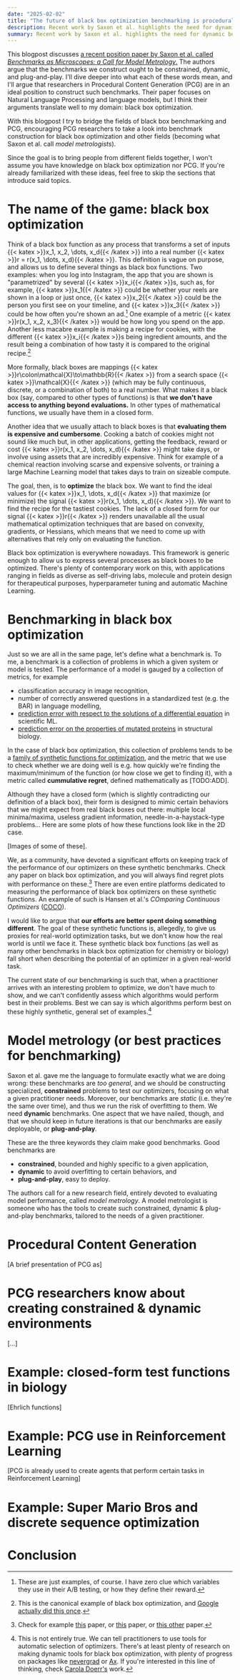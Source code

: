 ```yaml
---
date: "2025-02-02"
title: "The future of black box optimization benchmarking is procedural"
description: Recent work by Saxon et al. highlights the need for dynamic benchmarks, and I think procedural content generators might provide an answer.
summary: Recent work by Saxon et al. highlights the need for dynamic benchmarks, and I think procedural content generators might provide an answer.
---
```

<!-- 
In 2021, NeurIPS opened the first call for papers on a *Datasets & Benchmarks* track.
The organizers of the conference, which is one of the four or five largest Machine Learning (ML)
conferences in the planet, highlighted both datasets and benchmarks as foundational components of
ML research, vital to the future of the field. -->

This blogpost discusses 
[a recent position paper by Saxon et al. called *Benchmarks as Microscopes: a Call for Model Metrology*.](https://openreview.net/forum?id=bttKwCZDkm&noteId=Yfwy2d4fiT)
The authors argue that the benchmarks we construct ought to be constrained, dynamic, and plug-and-play.
I'll dive deeper into what each of these words mean,
and I'll argue that researchers in Procedural Content Generation (PCG) are in an ideal position to
construct such benchmarks. Their paper focuses on Natural Language Processing and language models,
but I think their arguments translate well to my domain: black box optimization.

With this blogpost I try to bridge the fields of black box benchmarking and PCG, encouraging PCG researchers
to take a look into benchmark construction for black box optimization and other fields (becoming what Saxon et al.
call *model metrologists*).

Since the goal is to bring people from different fields together, I won't assume you have knowledge on black box
optimization nor PCG. If you're already familiarized with these ideas, feel free to skip the sections that
introduce said topics.

# The name of the game: black box optimization

<!-- [The definition of a black box] -->
Think of a black box function as any process that transforms a set of inputs {{< katex >}}x_1, x_2, \dots, x_d{{< /katex >}} into a real number {{< katex >}}r = r(x_1, \dots, x_d){{< /katex >}}. This definition is vague on purpose, and allows us to define several things as black box functions. Two examples: when you log into Instagram, the app that you are shown is "parametrized" by several {{< katex >}}x_i{{< /katex >}}s, such as, for example, {{< katex >}}x_1{{< /katex >}} could be whether your reels are shown in a loop or just once, {{< katex >}}x_2{{< /katex >}} could be the person you first see on your timeline, and {{< katex >}}x_3{{< /katex >}} could be how often you're shown an ad.[^this-is-just-a-hypothesis] One example of a metric {{< katex >}}r(x_1, x_2, x_3){{< /katex >}} would be how long you spend on the app. Another less macabre example is making a recipe for cookies, with the different {{< katex >}}x_i{{< /katex >}}s being ingredient amounts, and the result being a combination of how tasty it is compared to the original recipe.[^google-did-this]

[^this-is-just-a-hypothesis]: These are just examples, of course. I have zero clue which variables they use in their A/B testing, or how they define their reward.

[^google-did-this]: This is the canonical example of black box optimization, and [Google actually did this once](https://static.googleusercontent.com/media/research.google.com/es//pubs/archive/46507.pdf).

More formally, black boxes are mappings {{< katex >}}r\colon\mathcal{X}\to\mathbb{R}{{< /katex >}} from a search space {{< katex >}}\mathcal{X}{{< /katex >}} (which may be fully continuous, discrete, or a combination of both) to a real number. What makes it a black box (say, compared to other types of functions) is that **we don't have access to anything beyond evaluations.** In other types of mathematical functions, we usually have them in a closed form.

Another idea that we usually attach to black boxes is that **evaluating them is expensive and cumbersome**. Cooking a batch of cookies might not sound like much but, in other applications, getting the feedback, reward or cost {{< katex >}}r(x_1, x_2, \dots, x_d){{< /katex >}} might take days, or involve using assets that are incredibly expensive. Think for example of a chemical reaction involving scarse and expensive solvents, or training a large Machine Learning model that takes days to train on sizeable compute.

<!-- [Optimizing black boxes] -->
The goal, then, is to **optimize** the black box. We want to find the ideal values for {{< katex >}}x_1, \dots, x_d{{< /katex >}} that maximize (or minimize) the signal {{< katex >}}r(x_1, \dots, x_d){{< /katex >}}. We want to find the recipe for the tastiest cookies. The lack of a closed form for our signal {{< katex >}}r{{< /katex >}} renders unavailable all the usual mathematical optimization techniques that are based on convexity, gradients, or Hessians, which means that we need to come up with alternatives that rely only on evaluating the function.

<!-- [Black boxes are everywhere] -->
Black box optimization is everywhere nowadays. This framework is generic enough to allow us to express several processes as black boxes to be optimized. There's plenty of contemporary work on this, with applications ranging in fields as diverse as self-driving labs, molecule and protein design for therapeutical purposes, hyperparameter tuning and automatic Machine Learning.

# Benchmarking in black box optimization

Just so we are all in the same page, let's define what a benchmark is. To me,
a benchmark is a collection of problems in which a given system or model is tested. The
performance of a model is gauged by a collection of metrics, for example
- classification accuracy in image recognition,
- number of correctly answered questions in a standardized test (e.g. the BAR) in language modelling,
- [prediction error with respect to the solutions of a differential equation](https://proceedings.neurips.cc/paper_files/paper/2022/file/0a9747136d411fb83f0cf81820d44afb-Paper-Datasets_and_Benchmarks.pdf) in scientific ML.
- [prediction error on the properties of mutated proteins](https://proteingym.org/) in structural biology.

In the case of black box optimization, this collection of problems tends to be
a [family of synthetic functions for optimization](https://en.wikipedia.org/wiki/Test_functions_for_optimization),
and the metric that we use to check whether we are doing well is e.g. how quickly we're finding the maximum/minimum
of the function (or how close we get to finding it), with a metric called **cummulative regret**, defined mathematically
as [TODO:ADD].

Although they have a closed form (which is slightly contradicting our definition of a black box), their form is
designed to mimic certain behaviors that we might expect from real black boxes out there: multiple local minima/maxima,
useless gradient information, needle-in-a-haystack-type problems... Here are some plots of how these functions look
like in the 2D case.

[Images of some of these].

We, as a community, have devoted a significant efforts on keeping track
of the performance of our optimizers on these synthetic benchmarks.
Check any paper on black box optimization, and you will always find regret plots
with performance on these.[^some-examples] There are even entire platforms dedicated
to measuring the performance of black box optimizers on these synthetic functions.
An example of such is Hansen et al.'s *COmparing Continuous Optimizers* ([COCO](https://coco-platform.org/)).

[^some-examples]: Check for example [this]() paper, or [this]() paper, or [this other]()
paper.

I would like to argue that **our efforts are better spent doing something different**.
The goal of these synthetic functions is, allegedly, to give us proxies for real-world
optimization tasks, but we don't know how the real world is until we face it. These
synthetic black box functions (as well as many other benchmarks in black box optimization
for chemistry or biology) fall short when describing the potential of an optimizer in a
given real-world task.

The current state of our benchmarking is such that, when a practitioner arrives with an
interesting problem to optimize, we don't have much to show, and we can't confidently
assess which algorithms would perform best in their problems. Best we can say is which
algorithms perform best on these highly synthetic, general set of examples.[^carolas-work]

[^carolas-work]: This is not entirely true. We can tell practitioners to use tools
for automatic selection of optimizers. There's at least plenty of research on making
dynamic tools for black box optimization, with plenty of progress on packages like
[nevergrad]() or [Ax](). If you're interested in this line of thinking, check
[Carola Doerr's]() work.

<!-- Admitedly, these synthetic functions are mainly used to detect whether the algorithm
works (i.e. they're used as a sanity check, and not as grounds for decision-making).
Some of these black boxes have specific behaviors (e.g. a single optima in a very
flat region, or several local optima with deceiving gradient information), which
also allow us to detect the strengths and weaknesses of our black box optimizers. -->

# Model metrology (or best practices for benchmarking)

<!-- [talking about Saxon's work] -->
Saxon et al. gave me the language to formulate exactly what we are doing wrong: these
benchmarks are *too general*, and we should be constructing specialized, **constrained**
problems to test our optimizers, focusing on what a given practitioner needs. Moreover,
our benchmarks are *static* (i.e. they're the same over time), and thus we run the risk
of overfitting to them. We need **dynamic** benchmarks. One aspect that we have nailed,
though, and that we should keep in future iterations is that our benchmarks are easily
deployable, or **plug-and-play**.

These are the three keywords they claim make good benchmarks. Good benchmarks are

- **constrained**, bounded and highly specific to a given application,
- **dynamic** to avoid overfitting to certain behaviors, and
- **plug-and-play**, easy to deploy.

The authors call for a new research field, entirely devoted to evaluating model performance,
called *model metrology*. A model metrologist is someone who has the tools to create such
constrained, dynamic & plug-and-play benchmarks, tailored to the needs of a given practitioner.

# Procedural Content Generation

[A brief presentation of PCG as]

# PCG researchers know about creating constrained & dynamic environments

[...]

# Example: closed-form test functions in biology

[Ehrlich functions]

# Example: PCG use in Reinforcement Learning

[PCG is already used to create agents that perform certain tasks in Reinforcement Learning]

# Example: Super Mario Bros and discrete sequence optimization

# Conclusion

